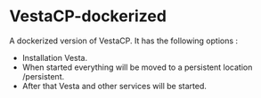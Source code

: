 # VestaCP-dockerized

A dockerized version of VestaCP. It has the following options :
- Installation Vesta.
- When started everything will be moved to a persistent location /persistent.
- After that Vesta and other services will be started.
